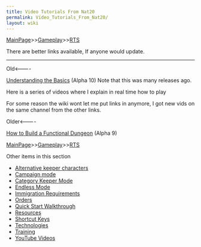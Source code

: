 ```yaml
---
title: Video Tutorials From Nat20
permalink: Video_Tutorials_From_Nat20/
layout: wiki
---
```


[MainPage](/keeperrl_wiki/ "wikilink")>>[Gameplay](/keeperrl_wiki/Gameplay_Guide "wikilink")>>[RTS](/keeperrl_wiki/RTS "wikilink")

There are better links available, If anyone would update.

------------------------------------------------------------------------

Old&lt;----

[Understanding the Basics](https://www.youtube.com/watch?v=U5SQ2IHgFaw)
(Alpha 10) Note that this was many releases ago.

Here is a series of videos where I explain in real time how to play

For some reason the wiki wont let me put links in anymore, I got new
vids on the same channel from the other links.

Older&lt;----

[How to Build a Functional
Dungeon](https://www.youtube.com/watch?v=sJPriZG976M) (Alpha 9)

[MainPage](/keeperrl_wiki/ "wikilink")>>[Gameplay](/keeperrl_wiki/Gameplay_Guide "wikilink")>>[RTS](/keeperrl_wiki/RTS "wikilink")

Other items in this section
-    [Alternative keeper characters](/keeperrl_wiki/Alternative_Keeper_Characters "wikilink")
-    [Campaign mode](/keeperrl_wiki/Campaign_Mode "wikilink")
-    [Category Keeper Mode](/keeperrl_wiki/Category_Keeper_Mode "wikilink")
-    [Endless Mode](/keeperrl_wiki/Endless_Mode "wikilink")
-    [Immigration Requirements](/keeperrl_wiki/Immigration_Requirements "wikilink")
-    [Orders](/keeperrl_wiki/Orders "wikilink")
-    [Quick Start Walkthrough](/keeperrl_wiki/Quick_Start_Walkthrough "wikilink")
-    [Resources](/keeperrl_wiki/Resources "wikilink")
-    [Shortcut Keys](/keeperrl_wiki/Shortcut_Keys "wikilink")
-    [Technologies](/keeperrl_wiki/Technologies "wikilink")
-    [Training](/keeperrl_wiki/Training "wikilink")
-    [YouTube Videos](/keeperrl_wiki/YouTube_Videos "wikilink")
